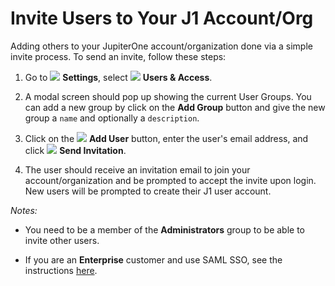 # Invite Users to Your J1 Account/Org

Adding others to your JupiterOne account/organization done via a simple invite
process. To send an invite, follow these steps:

1. Go to ![][1] **Settings**, select ![][2] **Users & Access**.

1. A modal screen should pop up showing the current User Groups. You can add a
   new group by click on the **Add Group** button and give the new group a
   `name` and optionally a `description`.

1. Click on the ![][3] **Add User** button, enter the user's email address, and
   click ![][4] **Send Invitation**.

1. The user should receive an invitation email to join your account/organization
   and be prompted to accept the invite upon login. New users will be prompted
   to create their J1 user account.

[1]: https://raw.githubusercontent.com/feathericons/feather/master/icons/settings.svg?sanitize=true

[2]: https://raw.githubusercontent.com/feathericons/feather/master/icons/users.svg?sanitize=true

[3]: https://raw.githubusercontent.com/feathericons/feather/master/icons/user-plus.svg?sanitize=true

[4]: https://raw.githubusercontent.com/feathericons/feather/master/icons/send.svg?sanitize=true

*Notes:*

- You need to be a member of the **Administrators** group to be able to invite
  other users.

- If you are an **Enterprise** customer and use SAML SSO, see the instructions
  [here][5].

[5]: ./configure-sso-integration.md